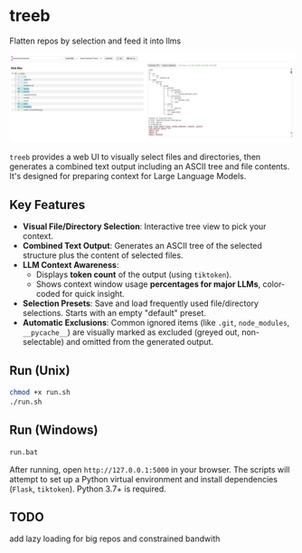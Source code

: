 
# treeb

Flatten repos by selection and feed it into llms

![treeb User Interface](treeb-ui-screenshot.png)

`treeb` provides a web UI to visually select files and directories, then generates a combined text output including an ASCII tree and file contents. It's designed for preparing context for Large Language Models.

## Key Features

* **Visual File/Directory Selection**: Interactive tree view to pick your context.
* **Combined Text Output**: Generates an ASCII tree of the selected structure plus the content of selected files.
* **LLM Context Awareness**:
    * Displays **token count** of the output (using `tiktoken`).
    * Shows context window usage **percentages for major LLMs**, color-coded for quick insight.
* **Selection Presets**: Save and load frequently used file/directory selections. Starts with an empty "default" preset.
* **Automatic Exclusions**: Common ignored items (like `.git`, `node_modules`, `__pycache__`) are visually marked as excluded (greyed out, non-selectable) and omitted from the generated output.

## Run (Unix)

```bash
chmod +x run.sh
./run.sh
````

## Run (Windows)

```bat
run.bat
```

After running, open `http://127.0.0.1:5000` in your browser. The scripts will attempt to set up a Python virtual environment and install dependencies (`Flask`, `tiktoken`). Python 3.7+ is required.

## TODO 
add lazy loading for big repos and constrained bandwith
